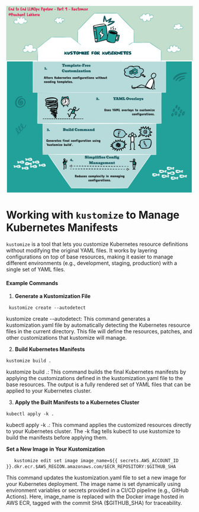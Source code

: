 ![Kustomize](img/kustomize.jpg)
# Working with `kustomize` to Manage Kubernetes Manifests

`kustomize` is a tool that lets you customize Kubernetes resource definitions without modifying the original YAML files. It works by layering configurations on top of base resources, making it easier to manage different environments (e.g., development, staging, production) with a single set of YAML files.

#### Example Commands

1. **Generate a Kustomization File**
  ```
   kustomize create --autodetect
  ```

kustomize create --autodetect: This command generates a kustomization.yaml file by automatically detecting the Kubernetes resource files in the current directory. This file will define the resources, patches, and other customizations that kustomize will manage.

2. **Build Kubernetes Manifests**
```
kustomize build .
```
kustomize build .: This command builds the final Kubernetes manifests by applying the customizations defined in the kustomization.yaml file to the base resources. The output is a fully rendered set of YAML files that can be applied to your Kubernetes cluster.

3. **Apply the Built Manifests to a Kubernetes Cluster**
```
kubectl apply -k .
```

kubectl apply -k .: This command applies the customized resources directly to your Kubernetes cluster. The -k flag tells kubectl to use kustomize to build the manifests before applying them.

**Set a New Image in Your Kustomization**

```
   kustomize edit set image image_name=${{ secrets.AWS_ACCOUNT_ID }}.dkr.ecr.$AWS_REGION.amazonaws.com/$ECR_REPOSITORY:$GITHUB_SHA 
```

This command updates the kustomization.yaml file to set a new image for your Kubernetes deployment. The image name is set dynamically using environment variables or secrets provided in a CI/CD pipeline (e.g., GitHub Actions). Here, image_name is replaced with the Docker image hosted in AWS ECR, tagged with the commit SHA ($GITHUB_SHA) for traceability.
